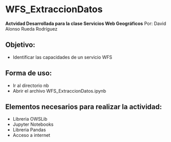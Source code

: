 # WFS_ExtraccionDatos

**Actvidad Desarrollada para la clase Servicios Web Geográficos**
Por: David Alonso Rueda Rodríguez

## Objetivo: 
- Identificar las capacidades de un servicio WFS

## Forma de uso:

- Ir al directorio nb
- Abrir el archivo WFS_ExtraccionDatos.ipynb

## Elementos necesarios para realizar la actividad:

- Libreria OWSLib
- Jupyter Notebooks
- Libreria Pandas
- Acceso a internet
